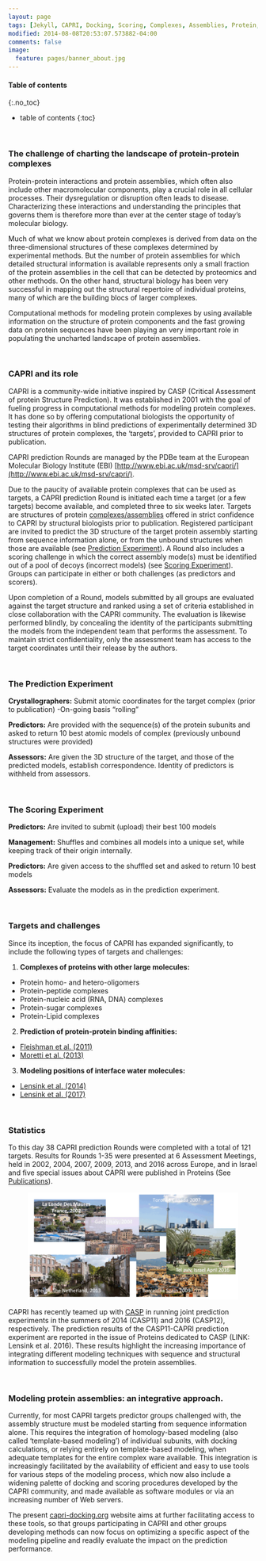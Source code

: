 ```yaml
---
layout: page 
tags: [Jekyll, CAPRI, Docking, Scoring, Complexes, Assemblies, Protein, Structure]
modified: 2014-08-08T20:53:07.573882-04:00
comments: false
image:
  feature: pages/banner_about.jpg
---
```

#### Table of contents
{:.no_toc}
* table of contents
{:toc}

<br>

### The challenge of charting the landscape of protein-protein complexes

Protein-protein interactions and protein assemblies, which often also include other macromolecular components, play a crucial role in all cellular processes. Their dysregulation or disruption often leads to disease. Characterizing these interactions and understanding the principles that governs them is therefore more than ever at the center stage of today’s molecular biology.  

Much of what we know about protein complexes is derived from data on the three-dimensional structures of these complexes determined by experimental methods. But the number of protein assemblies for which detailed structural information is available represents only a small fraction of the protein assemblies in the cell that can be detected by proteomics and other methods. On the other hand, structural biology has been very successful in mapping out the structural repertoire of individual proteins, many of which are the building blocs of larger complexes. 

Computational methods for modeling protein complexes by using available information on the structure of protein components and the fast growing data on protein sequences have been playing an very important role in populating the uncharted landscape of protein assemblies.  

<br>

### CAPRI and its role

CAPRI is a community-wide initiative inspired by CASP (Critical Assessment of protein Structure Prediction). It was established in 2001 with the goal of fueling progress in computational methods for modeling protein complexes.  It has done so by offering computational biologists the opportunity of testing their algorithms in blind predictions of experimentally determined 3D structures of protein complexes, the ‘targets’, provided to CAPRI prior to publication. 

CAPRI prediction Rounds are managed by the PDBe team at the European Molecular Biology Institute (EBI) [http://www.ebi.ac.uk/msd-srv/capri/](http://www.ebi.ac.uk/msd-srv/capri/). 

Due to the paucity of available protein complexes that can be used as targets, a CAPRI prediction Round is initiated each time a target (or a few targets) become available, and completed three to six weeks later. Targets are structures of protein [complexes/assemblies](#targets-and-challenges) offered in strict confidence to CAPRI by structural biologists prior to publication.  Registered participant are invited to predict the 3D structure of the target protein assembly starting from sequence information alone, or from the unbound structures when those are available (see [Prediction Experiment](#the-prediction-experiment)). A Round also includes a scoring challenge in which the correct assembly mode(s) must be identified out of a pool of decoys (incorrect models) (see [Scoring Experiment](#the-scoring-experiment)). Groups can participate in either or both challenges (as predictors and scorers).  

Upon completion of a Round, models submitted by all groups are evaluated against the target structure and ranked using a set of criteria established in close collaboration with the CAPRI community. The evaluation is likewise performed blindly, by concealing the identity of the participants submitting the models from the independent team that performs the assessment. To maintain strict confidentiality, only the assessment team has access to the target coordinates until their release by the authors.  

<br>

### The Prediction Experiment

__Crystallographers:__ Submit atomic coordinates for the target complex (prior to publication) -On-going basis “rolling”

__Predictors:__  Are provided with the sequence(s) of the protein subunits and asked to return 10 best atomic models of complex (previously unbound structures were provided) 
	            
__Assessors:__  Are given the 3D structure of the target, and those of the predicted models, establish correspondence. Identity of predictors is withheld from assessors.

<br>

### The Scoring Experiment

__Predictors:__ Are invited to submit (upload) their best 100 models

__Management:__ Shuffles and combines all models into a unique set, while keeping track of their origin internally.

__Predictors:__ Are given access to the shuffled set and asked to return 10 best models

__Assessors:__ Evaluate the models as in the prediction experiment.

<br>

### Targets and challenges

Since its inception, the focus of CAPRI has expanded significantly, to include the following types of targets and challenges:

1. __Complexes of proteins with other large molecules:__
* Protein homo- and hetero-oligomers
* Protein-peptide complexes
* Protein-nucleic acid (RNA, DNA) complexes
* Protein-sugar complexes
* Protein-Lipid complexes 
  

2. __Prediction of protein-protein binding affinities:__
* [Fleishman et al. (2011)](http://dx.doi.org/doi:10.1016/j.jmb.2011.09.031)
* [Moretti et al. (2013)](http://dx.doi.org/doi:10.1002/prot.24356)
  

3. __Modeling positions of interface water molecules:__
* [Lensink et al. (2014)](http://dx.doi.org/doi:10.1002/prot.24439)
* [Lensink et al. (2017)](http://dx.doi.org/doi:10.1002/prot.25215)

<br>

### Statistics

To this day 38 CAPRI prediction Rounds were completed with a total of 121 targets. Results for Rounds 1-35 were presented at 6 Assessment Meetings, held in 2002, 2004, 2007, 2009, 2013, and 2016 across Europe, and in Israel and five special issues about CAPRI were published in Proteins (See [Publications](/publications/)).

<figure>
    <img src="/images/capri/capri-meetings.png">
</figure>

CAPRI has recently teamed up with [CASP](http://www.predictioncenter.org) in running joint prediction experiments in the summers of 2014 (CASP11) and 2016 (CASP12), respectively. The prediction results of the CASP11-CAPRI prediction experiment are reported in the issue of Proteins dedicated to CASP (LINK: Lensink et al. 2016). These results highlight the increasing importance of integrating different modeling techniques with sequence and structural information to successfully model the protein assemblies.

<br>

### Modeling protein assemblies: an integrative approach.

Currently, for most CAPRI targets predictor groups challenged with, the assembly structure must be modeled starting from sequence information alone. This requires the integration of homology-based modeling (also called ‘template-based modeling’) of individual subunits, with docking calculations, or relying entirely on template-based modeling, when adequate templates for the entire complex ware available. This integration is increasingly facilitated by the availability of efficient and easy to use tools for various steps of the modeling process, which now also include a widening palette of docking and scoring procedures developed by the CAPRI community, and made available as software modules or via an increasing number of Web servers. 

The present [capri-docking.org](http://www.capri-docking.org) website aims at further facilitating access to these tools, so that groups participating in CAPRI and other groups developing methods can now focus on optimizing a specific aspect of the modeling pipeline and readily evaluate the impact on the prediction performance.


